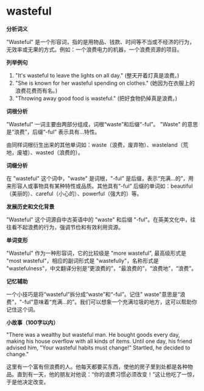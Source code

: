 # wasteful

**分析词义**

  

"Wasteful" 是一个形容词，指的是用物品、钱款、时间等不当或不经济的行为，无效率或无果的方式。例如：一个浪费电力的机器，一个浪费资源的项目。

  

**列举例句**

  

1.  "It's wasteful to leave the lights on all day." (整天开着灯真是浪费。)
2.  "She is known for her wasteful spending on clothes." (她因为在衣服上的浪费花费而有名。)
3.  "Throwing away good food is wasteful." (把好食物扔掉真是浪费。)

  

**词根分析**

  

"Wasteful" 一词主要由两部分组成，词根“waste”和后缀“-ful”。 "Waste" 的意思是“浪费”，后缀“-ful” 表示具有...特性。

  

由同样词根衍生出来的其他单词如：waste（浪费，废弃物）、wasteland（荒地，废墟）、wasted（浪费的）。

  

**词缀分析**

  

在 "wasteful" 这个词中，"waste" 是词根，"-ful" 是后缀，表示“充满…的”，用来形容人或事物具有某种特性或品质。其他具有“-ful” 后缀的单词如：beautiful（美丽的）、careful（小心的）、powerful（强大的）等。

  

**发展历史和文化背景**

  

"Wasteful" 这个词源自中古英语中的 "waste" 和后缀 "-ful"。在英美文化中，往往看不起浪费的行为，强调节俭和有效利用资源。

  

**单词变形**

  

"Wasteful" 作为一种形容词，它的比较级是 "more wasteful", 最高级形式是 "most wasteful"，相应的副词形式是 "wastefully"，名称形式是 "wastefulness"，中文翻译分别是“更浪费的”，“最浪费的”，“浪费地”，“浪费”。

  

**记忆辅助**

  

一个小技巧是将“wasteful”拆分成“waste”和“-ful”。记住" waste"意思是“浪费”，"-ful"意味着“充满…的”。我们可以想象一个充满垃圾的地方，这可以帮助你记住这个词。

  

**小故事（100字以内）**

  

"There was a wealthy but wasteful man. He bought goods every day, making his house overflow with all kinds of items. Until one day, his friend advised him, "Your wasteful habits must change!" Startled, he decided to change."

  

这里有一个富有但浪费的人。他每天都要买东西，使他的房子里到处都是各种物品。直到有一天，他的朋友对他说：“你的浪费习惯必须改变！”这让他吃了一惊，于是他决定改变。
